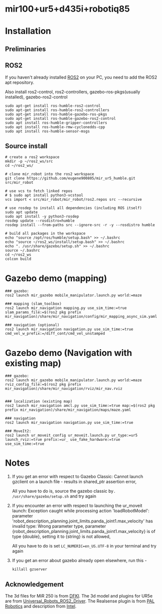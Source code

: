 # mir100+ur5+d435i+robotiq85

# Installation

## Preliminaries
## ROS2
If you haven't already installed [ROS2](https://docs.ros.org/en/humble/Installation/Ubuntu-Install-Debians.html) on your PC, you need to add the ROS2 apt repository.

Also install ros2-control, ros2-controllers, gazebo-ros-pkgs(usually installed), gazebo-ros2-control

```
sudo apt-get install ros-humble-ros2-control
sudo apt-get install ros-humble-ros2-controllers
sudo apt-get install ros-humble-gazebo-ros-pkgs
sudo apt-get install ros-humble-gazebo-ros2-control
sudo apt install ros-humble-gripper-controllers
sudo apt install ros-humble-rmw-cyclonedds-cpp
sudo apt install ros-humble-sensor-msgs
```
## Source install
```
# create a ros2 workspace
mkdir -p ~/ros2_ws/src
cd ~/ros2_ws/

# clone mir_robot into the ros2 workspace
git clone https://github.com/eugene900805/mir_ur5_humble.git src/mir_robot

# use vcs to fetch linked repos
# $ sudo apt install python3-vcstool
vcs import < src/mir_robot/mir_robot/ros2.repos src --recursive

# use rosdep to install all dependencies (including ROS itself)
sudo apt update
sudo apt install -y python3-rosdep
rosdep update --rosdistro=humble
rosdep install --from-paths src --ignore-src -r -y --rosdistro humble

# build all packages in the workspace
echo "source /opt/ros/humble/setup.bash" >> ~/.bashrc
echo "source ~/ros2_ws/install/setup.bash" >> ~/.bashrc
echo ". /usr/share/gazebo/setup.sh" >> ~/.bashrc
source ~/.bashrc
cd ~/ros2_ws
colcon build
```

# Gazebo demo (mapping)
```
### gazebo: 
ros2 launch mir_gazebo mobile_manipulator.launch.py world:=maze

### mapping (slam_toolbox)
ros2 launch mir_navigation mapping.py use_sim_time:=true slam_params_file:=$(ros2 pkg prefix mir_navigation)/share/mir_navigation/config/mir_mapping_async_sim.yaml

### navigation (optional)
ros2 launch mir_navigation navigation.py use_sim_time:=true cmd_vel_w_prefix:=/diff_cont/cmd_vel_unstamped
```

# Gazebo demo (Navigation with existing map)
```
### gazebo:
ros2 launch mir_gazebo mobile_manipulator.launch.py world:=maze rviz_config_file:=$(ros2 pkg prefix mir_navigation)/share/mir_navigation/rviz/mir_nav.rviz


### localization (existing map)
ros2 launch mir_navigation amcl.py use_sim_time:=true map:=$(ros2 pkg prefix mir_navigation)/share/mir_navigation/maps/maze.yaml

### navigation
ros2 launch mir_navigation navigation.py use_sim_time:=true

### MoveIt2:
ros2 launch ur_moveit_config ur_moveit.launch.py ur_type:=ur5 launch_rviz:=true prefix:=ur_ use_fake_hardware:=true use_sim_time:=true
```

# Notes

1. If you get an error with respect to Gazebo Classic: Cannot launch gzclient on a launch file - results in shared_ptr assertion error, 

    All you have to do is, source the gazebo classic by`. /usr/share/gazebo/setup.sh`
    and try again

2. If you encounter an error with respect to launching the ur_moveit launch:  Exception caught while processing action 'loadRobotModel': parameter 'robot_description_planning.joint_limits.panda_joint1.max_velocity' has invalid type: Wrong parameter type, parameter {robot_description_planning.joint_limits.panda_joint1.max_velocity} is of type {double}, setting it to {string} is not allowed,

    All you have to do is set `LC_NUMERIC=en_US.UTF-8` in your terminal and try again

3. If you get an error about gazebo already open elsewhere, run this -

    `killall gzserver `
    
## Acknowledgement

The 3d files for MiR 250 is from [DFKI](https://github.com/DFKI-NI/mir_robot).
The 3d model and plugins for UR5e are from [Universal_Robots_ROS2_Driver](https://github.com/UniversalRobots/Universal_Robots_ROS2_Driver).
The Realsense plugin is from [PAL Robotics](https://github.com/pal-robotics/realsense_gazebo_plugin/tree/foxy-devel) and description from [Intel](https://github.com/IntelRealSense/realsense-ros).



